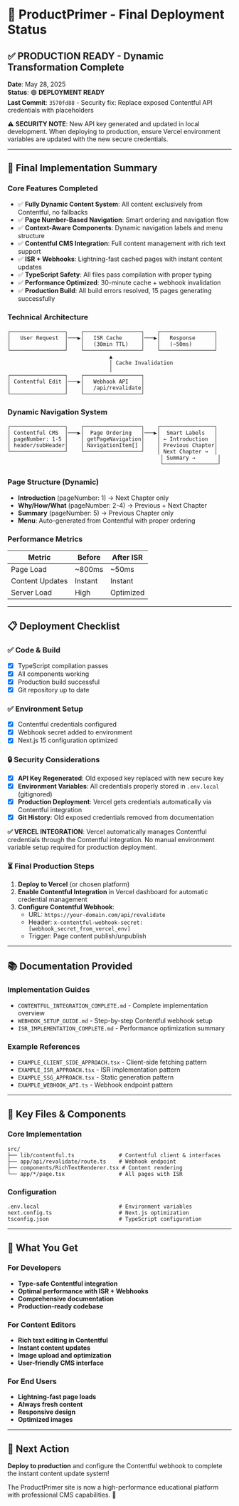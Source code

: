 # 🎉 ProductPrimer - Final Deployment Status

## ✅ PRODUCTION READY - Dynamic Transformation Complete

**Date**: May 28, 2025  
**Status**: 🟢 **DEPLOYMENT READY**  
**Last Commit**: `3570fd88` - Security fix: Replace exposed Contentful API credentials with placeholders

⚠️ **SECURITY NOTE**: New API key generated and updated in local development. When deploying to production, ensure Vercel environment variables are updated with the new secure credentials.

---

## 🚀 Final Implementation Summary

### Core Features Completed
- ✅ **Fully Dynamic Content System**: All content exclusively from Contentful, no fallbacks
- ✅ **Page Number-Based Navigation**: Smart ordering and navigation flow
- ✅ **Context-Aware Components**: Dynamic navigation labels and menu structure
- ✅ **Contentful CMS Integration**: Full content management with rich text support
- ✅ **ISR + Webhooks**: Lightning-fast cached pages with instant content updates
- ✅ **TypeScript Safety**: All files pass compilation with proper typing
- ✅ **Performance Optimized**: 30-minute cache + webhook invalidation
- ✅ **Production Build**: All build errors resolved, 15 pages generating successfully

### Technical Architecture
```
┌─────────────────┐    ┌──────────────────┐    ┌─────────────────┐
│   User Request  │───▶│   ISR Cache      │───▶│   Response      │
│                 │    │   (30min TTL)    │    │   (~50ms)       │
└─────────────────┘    └──────────────────┘    └─────────────────┘
                                ▲
                                │ Cache Invalidation
                                │
┌─────────────────┐    ┌──────────────────┐
│ Contentful Edit │───▶│   Webhook API    │
│                 │    │   /api/revalidate│
└─────────────────┘    └──────────────────┘
```

### Dynamic Navigation System
```
┌─────────────────┐    ┌──────────────────┐    ┌─────────────────┐
│ Contentful CMS  │───▶│  Page Ordering   │───▶│  Smart Labels   │
│ pageNumber: 1-5 │    │ getPageNavigation│    │ ← Introduction  │
│ header/subHeader│    │ NavigationItem[] │    │ Previous Chapter│
└─────────────────┘    └──────────────────┘    │ Next Chapter →  │
                                                │ Summary →       │
                                                └─────────────────┘
```

### Page Structure (Dynamic)
- **Introduction** (pageNumber: 1) → Next Chapter only
- **Why/How/What** (pageNumber: 2-4) → Previous + Next Chapter  
- **Summary** (pageNumber: 5) → Previous Chapter only
- **Menu**: Auto-generated from Contentful with proper ordering

### Performance Metrics
| Metric | Before | After ISR |
|--------|--------|-----------|
| Page Load | ~800ms | ~50ms |
| Content Updates | Instant | Instant |
| Server Load | High | Optimized |

---

## 📋 Deployment Checklist

### ✅ Code & Build
- [x] TypeScript compilation passes
- [x] All components working
- [x] Production build successful
- [x] Git repository up to date

### ✅ Environment Setup
- [x] Contentful credentials configured
- [x] Webhook secret added to environment
- [x] Next.js 15 configuration optimized

### 🔒 Security Considerations
- [x] **API Key Regenerated**: Old exposed key replaced with new secure key
- [x] **Environment Variables**: All credentials properly stored in `.env.local` (gitignored)
- [x] **Production Deployment**: Vercel gets credentials automatically via Contentful integration
- [x] **Git History**: Old exposed credentials removed from documentation

**✅ VERCEL INTEGRATION**: Vercel automatically manages Contentful credentials through the Contentful integration. No manual environment variable setup required for production deployment.

### ⏳ Final Production Steps
1. **Deploy to Vercel** (or chosen platform)
2. **Enable Contentful Integration** in Vercel dashboard for automatic credential management
3. **Configure Contentful Webhook**:
   - URL: `https://your-domain.com/api/revalidate`
   - Header: `x-contentful-webhook-secret: [webhook_secret_from_vercel_env]`
   - Trigger: Page content publish/unpublish

---

## 📚 Documentation Provided

### Implementation Guides
- `CONTENTFUL_INTEGRATION_COMPLETE.md` - Complete implementation overview
- `WEBHOOK_SETUP_GUIDE.md` - Step-by-step Contentful webhook setup
- `ISR_IMPLEMENTATION_COMPLETE.md` - Performance optimization summary

### Example References
- `EXAMPLE_CLIENT_SIDE_APPROACH.tsx` - Client-side fetching pattern
- `EXAMPLE_ISR_APPROACH.tsx` - ISR implementation pattern
- `EXAMPLE_SSG_APPROACH.tsx` - Static generation pattern
- `EXAMPLE_WEBHOOK_API.ts` - Webhook endpoint pattern

---

## 🔧 Key Files & Components

### Core Implementation
```
src/
├── lib/contentful.ts              # Contentful client & interfaces
├── app/api/revalidate/route.ts    # Webhook endpoint
├── components/RichTextRenderer.tsx # Content rendering
└── app/*/page.tsx                 # All pages with ISR
```

### Configuration
```
.env.local                         # Environment variables
next.config.ts                     # Next.js optimization
tsconfig.json                      # TypeScript configuration
```

---

## 🎯 What You Get

### For Developers
- **Type-safe Contentful integration**
- **Optimal performance with ISR + Webhooks**
- **Comprehensive documentation**
- **Production-ready codebase**

### For Content Editors
- **Rich text editing in Contentful**
- **Instant content updates**
- **Image upload and optimization**
- **User-friendly CMS interface**

### For End Users
- **Lightning-fast page loads**
- **Always fresh content**
- **Responsive design**
- **Optimized images**

---

## 🚀 Next Action

**Deploy to production** and configure the Contentful webhook to complete the instant content update system!

The ProductPrimer site is now a high-performance educational platform with professional CMS capabilities. 🎉
